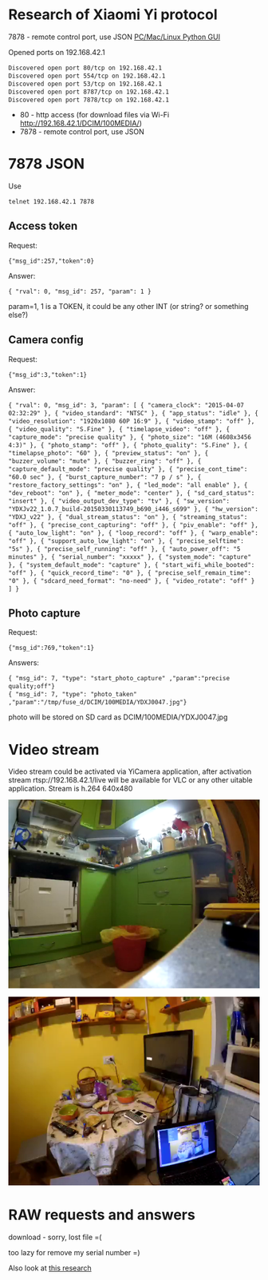 Research of Xiaomi Yi protocol
============
7878 - remote control port, use JSON 
[PC/Mac/Linux Python GUI](https://github.com/deltaflyer4747/Xiaomi_Yi/tree/master/Standalone_scripts)

Opened ports on 192.168.42.1
```
Discovered open port 80/tcp on 192.168.42.1
Discovered open port 554/tcp on 192.168.42.1
Discovered open port 53/tcp on 192.168.42.1
Discovered open port 8787/tcp on 192.168.42.1
Discovered open port 7878/tcp on 192.168.42.1
```

 - 80 - http access (for download files via Wi-Fi http://192.168.42.1/DCIM/100MEDIA/)
 - 7878 - remote control port, use JSON 

7878 JSON
====
Use 
```
telnet 192.168.42.1 7878
```

Access token
----
Request:
```
{"msg_id":257,"token":0}
```

Answer:
```
{ "rval": 0, "msg_id": 257, "param": 1 }
```

param=1, 1 is a TOKEN, it could be any other INT (or string? or something else?)

Camera config
--------
Request:
```
{"msg_id":3,"token":1}
```

Answer:
```
{ "rval": 0, "msg_id": 3, "param": [ { "camera_clock": "2015-04-07 02:32:29" }, { "video_standard": "NTSC" }, { "app_status": "idle" }, { "video_resolution": "1920x1080 60P 16:9" }, { "video_stamp": "off" }, { "video_quality": "S.Fine" }, { "timelapse_video": "off" }, { "capture_mode": "precise quality" }, { "photo_size": "16M (4608x3456 4:3)" }, { "photo_stamp": "off" }, { "photo_quality": "S.Fine" }, { "timelapse_photo": "60" }, { "preview_status": "on" }, { "buzzer_volume": "mute" }, { "buzzer_ring": "off" }, { "capture_default_mode": "precise quality" }, { "precise_cont_time": "60.0 sec" }, { "burst_capture_number": "7 p / s" }, { "restore_factory_settings": "on" }, { "led_mode": "all enable" }, { "dev_reboot": "on" }, { "meter_mode": "center" }, { "sd_card_status": "insert" }, { "video_output_dev_type": "tv" }, { "sw_version": "YDXJv22_1.0.7_build-20150330113749_b690_i446_s699" }, { "hw_version": "YDXJ_v22" }, { "dual_stream_status": "on" }, { "streaming_status": "off" }, { "precise_cont_capturing": "off" }, { "piv_enable": "off" }, { "auto_low_light": "on" }, { "loop_record": "off" }, { "warp_enable": "off" }, { "support_auto_low_light": "on" }, { "precise_selftime": "5s" }, { "precise_self_running": "off" }, { "auto_power_off": "5 minutes" }, { "serial_number": "xxxxx" }, { "system_mode": "capture" }, { "system_default_mode": "capture" }, { "start_wifi_while_booted": "off" }, { "quick_record_time": "0" }, { "precise_self_remain_time": "0" }, { "sdcard_need_format": "no-need" }, { "video_rotate": "off" } ] }
```

Photo capture
-------
Request:
```
{"msg_id":769,"token":1} 
```

Answers:
```
{ "msg_id": 7, "type": "start_photo_capture" ,"param":"precise quality;off"}
{ "msg_id": 7, "type": "photo_taken" ,"param":"/tmp/fuse_d/DCIM/100MEDIA/YDXJ0047.jpg"}
```

photo will be stored on SD card as DCIM/100MEDIA/YDXJ0047.jpg

Video stream
==========
Video stream could be activated via YiCamera application, after activation stream rtsp://192.168.42.1/live will be available for VLC or any other uitable application. Stream is h.264 640x480

![pic1](https://github.com/SovGVDWebsites/copter.sovgvd.info/blob/main/pics/ab4/858/ab485818ce9af6b0307890a0304391a9.png?raw=true)

![pic2](https://github.com/SovGVDWebsites/copter.sovgvd.info/blob/main/pics/631/5cf/6315cffb793a1c2ef961f3fdea874a86.png?raw=true)


RAW requests and answers
============
download - sorry, lost file =(

too lazy for remove my serial number =)


Also look at [this research](https://github.com/vogloblinsky/elmo-qbic-4-cam-rig-manager/blob/master/API_Reverse_engineering.md) 
